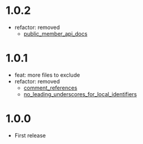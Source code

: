 # 1.0.2

- refactor: removed
  - [public_member_api_docs](https://dart.dev/tools/linter-rules/public_member_api_docs)

# 1.0.1

- feat: more files to exclude
- refactor: removed
  - [comment_references](https://dart.dev/tools/linter-rules/comment_references)
  - [no_leading_underscores_for_local_identifiers](https://dart.dev/tools/linter-rules/no_leading_underscores_for_local_identifiers)

# 1.0.0

- First release
